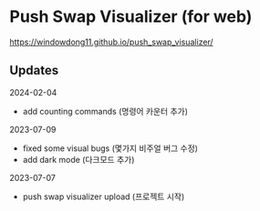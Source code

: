 # Push Swap Visualizer (for web)

https://windowdong11.github.io/push_swap_visualizer/

## Updates
2024-02-04
- add counting commands (명령어 카운터 추가)  

2023-07-09
- fixed some visual bugs (몇가지 비주얼 버그 수정)  
- add dark mode (다크모드 추가)  

2023-07-07
- push swap visualizer upload (프로젝트 시작)
